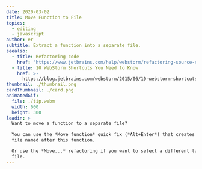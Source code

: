 ```yaml
---
date: 2020-03-02
title: Move Function to File
topics:
  - editing
  - javascript
author: er
subtitle: Extract a function into a separate file.
seealso:
  - title: Refactoring code
    href: 'https://www.jetbrains.com/help/webstorm/refactoring-source-code.html'
  - title: 10 WebStorm Shortcuts You Need to Know
    href: >-
      https://blog.jetbrains.com/webstorm/2015/06/10-webstorm-shortcuts-you-need-to-know/
thumbnail: ./thumbnail.png
cardThumbnail: ./card.png
animatedGif:
  file: ./tip.webm
  width: 600
  height: 300
leadin: >
  Want to move a function to a separate file? 

  You can use the *Move function* quick fix (*Alt+Enter*) that creates a new
  file named after this function. 

  Or use the *Move...* refactoring if you want to select a different target
  file.
---
```


